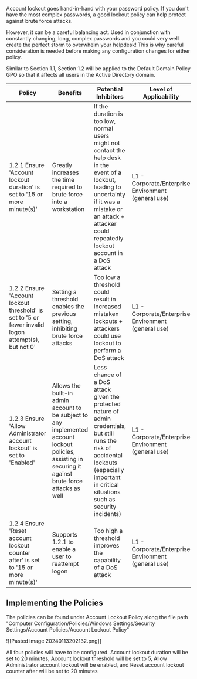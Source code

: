 Account lockout goes hand-in-hand with your password policy. If you don't have the most complex passwords, a good lockout policy can help protect against brute force attacks.

However, it can be a careful balancing act. Used in conjunction with constantly changing, long, complex passwords and you could very well create the perfect storm to overwhelm your helpdesk! This is why careful consideration is needed before making any configuration changes for either policy.

Similar to Section 1.1, Section 1.2 will be applied to the Default Domain Policy GPO so that it affects all users in the Active Directory domain.

| Policy | Benefits | Potential Inhibitors | Level of Applicability |
| ---- | ---- | ---- | ---- |
| 1.2.1 Ensure 'Account lockout duration' is set to '15 or more minute(s)' | Greatly increases the time required to brute force into a workstation | If the duration is too low, normal users might not contact the help desk in the event of a lockout, leading to uncertainty if it was a mistake or an attack + attacker could repeatedly lockout account in a DoS attack | L1 - Corporate/Enterprise Environment (general use) |
| 1.2.2 Ensure 'Account lockout threshold' is set to '5 or fewer invalid logon attempt(s), but not 0' | Setting a threshold enables the previous setting, inhibiting brute force attacks | Too low a threshold could result in increased mistaken lockouts + attackers could use lockout to perform a DoS attack | L1 - Corporate/Enterprise Environment (general use) |
| 1.2.3 Ensure 'Allow Administrator account lockout' is set to 'Enabled' | Allows the built-in admin account to be subject to any implemented account lockout policies, assisting in securing it against brute force attacks as well | Less chance of a DoS attack given the protected nature of admin credentials, but still runs the risk of accidental lockouts (especially important in critical situations such as security incidents) | L1 - Corporate/Enterprise Environment (general use) |
| 1.2.4 Ensure 'Reset account lockout counter after' is set to '15 or more minute(s)' | Supports 1.2.1 to enable a user to reattempt logon | Too high a threshold improves the capability of a DoS attack | L1 - Corporate/Enterprise Environment (general use) |
## Implementing the Policies
The policies can be found under Account Lockout Policy along the file path "Computer Configuration/Policies/Windows Settings/Security Settings/Account Policies/Account Lockout Policy"

![[Pasted image 20240113202132.png]]

All four policies will have to be configured. Account lockout duration will be set to 20 minutes, Account lockout threshold will be set to 5, Allow Administrator account lockout will be enabled, and Reset account lockout counter after will be set to 20 minutes